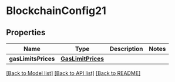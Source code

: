 # BlockchainConfig21

## Properties
Name | Type | Description | Notes
------------ | ------------- | ------------- | -------------
**gasLimitsPrices** | [**GasLimitPrices**](GasLimitPrices.md) |  | 

[[Back to Model list]](../README.md#documentation-for-models) [[Back to API list]](../README.md#documentation-for-api-endpoints) [[Back to README]](../README.md)


